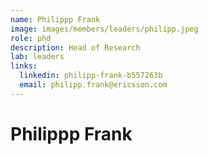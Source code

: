 ```yaml
---
name: Philippp Frank
image: images/members/leaders/philipp.jpeg
role: phd
description: Head of Research
lab: leaders
links:
  linkedin: philipp-frank-b557263b
  email: philipp.frank@ericsson.com
---
```


# Philippp Frank
